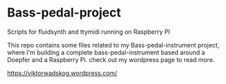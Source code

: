 # Bass-pedal-project
Scripts for fluidsynth and ttymidi running on Raspberry PI

This repo contains some files related to my Bass-pedal-instrument project, 
where I'm building a complete bass-pedal-instrument based around a Doepfer and a Raspberry Pi.
check out my wordpress page to read more.

https://viktorwadskog.wordpress.com/
